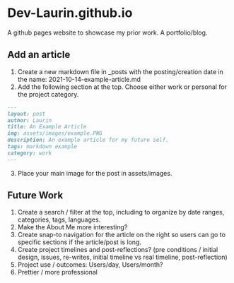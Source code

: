 # Dev-Laurin.github.io
A github pages website to showcase my prior work. A portfolio/blog. 

## Add an article
1. Create a new markdown file in _posts with the posting/creation date in the name: 2021-10-14-example-article.md
2. Add the following section at the top. Choose either work or personal for the project category. 
```md
---
layout: post
author: Laurin
title: An Example Article
img: assets/images/example.PNG
description: An example article for my future self. 
tags: markdown example
category: work
---
```
3. Place your main image for the post in assets/images. 

## Future Work
1. Create a search / filter at the top, including to organize by date ranges, categories, tags, languages. 
2. Make the About Me more interesting?
3. Create snap-to navigation for the article on the right so users can go to specific sections if the article/post is long. 
4. Create project timelines and post-reflections? (pre conditions / initial design, issues, re-writes, initial timeline vs real timeline, post-reflection)
5. Project use / outcomes: Users/day, Users/month?
6. Prettier / more professional